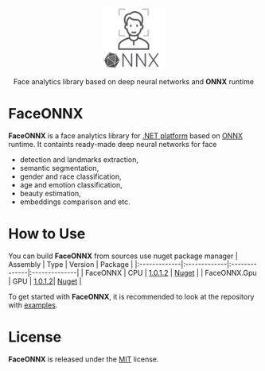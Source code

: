 <p align="center"><img width="25%" src="FaceONNX/FaceONNX.png" /></p>
<p align="center"> Face analytics library based on deep neural networks and <b>ONNX</b> runtime </p>  

# FaceONNX
**FaceONNX** is a face analytics library for [.NET platform](https://dotnet.microsoft.com/) based on [ONNX](https://onnx.ai/) runtime. It containts ready-made deep neural networks for face
* detection and landmarks extraction,
* semantic segmentation,
* gender and race classification,
* age and emotion classification,
* beauty estimation,
* embeddings comparison and etc.  

# How to Use
You can build **FaceONNX** from sources use nuget package manager
| Assembly | Type | Version | Package |
|:-------------|:-------------|:--------------|:--------------|
| FaceONNX | CPU | [1.0.1.2](FaceONNX/FaceONNX.csproj) | [Nuget](https://www.nuget.org/packages/FaceONNX/) |
| FaceONNX.Gpu | GPU | [1.0.1.2](FaceONNX/FaceONNX.Gpu.csproj)| [Nuget](https://www.nuget.org/packages/FaceONNX.Gpu/) |

To get started with **FaceONNX**, it is recommended to look at the repository with [examples](FaceONNX.Examples).  

# License
**FaceONNX** is released under the [MIT](LICENSE) license.
